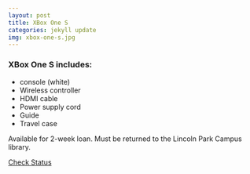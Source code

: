 ```yaml
---
layout: post
title: XBox One S
categories: jekyll update
img: xbox-one-s.jpg
---
```


### XBox One S includes: 

* console (white)
* Wireless controller
* HDMI cable
* Power supply cord
* Guide
* Travel case

Available for 2-week loan.
Must be returned to the Lincoln Park Campus library.


<a href="https://vufind.carli.illinois.edu/vf-dpu/Record/dpu_1256676" target="_blank" class="btn btn-primary btn-lg">Check Status</a>


